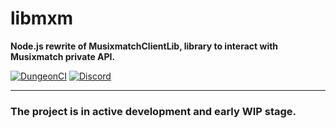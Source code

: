 # libmxm
**Node.js rewrite of MusixmatchClientLib, library to interact with Musixmatch private API.**

[![DungeonCI](https://img.shields.io/static/v1?label=dungeonci&message=master&color=success)](https://www.google.com/search?q=Van+Darkholme)
[![Discord](https://img.shields.io/discord/1070816148838420561?label=discord&logo=discord&logoColor=fff)](https://discord.gg/jz7XnfDE7j)

----

### The project is in active development and early WIP stage.
